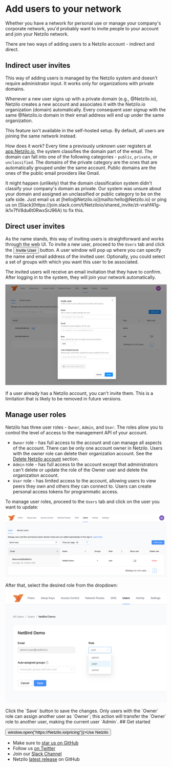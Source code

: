 
# Add users to your network

Whether you have a network for personal use or manage your company's corporate network, you'd probably want to invite
people to your account and join your Netzilo network.

There are two ways of adding users to a Netzilo account - indirect and direct.

## Indirect user invites
This way of adding users is managed by the Netzilo system and doesn't require administrator input.
It works only for organizations with private domains.

Whenever a new user signs up with a private domain (e.g., @Netzilo.io),
Netzilo creates a new account and associates it with the Netzilo.io organization (domain) automatically.
Every consequent user signup with the same @Netzilo.io domain in their email address will end up under the same organization.

<Note>
    This feature isn't available in the self-hosted setup. By default, all users are joining the same network instead.
</Note>

How does it work? Every time a previously unknown user registers at [app.Netzilo.io](https://app.Netzilo.io/),
the system classifies the domain part of the email.
The domain can fall into one of the following categories - `public`, `private`, or `unclassified`.
The domains of the private category are the ones that are automatically grouped under the same account.
Public domains are the ones of the public email providers like Gmail.

<Note>
    It might happen (unlikely) that the domain classification system didn't classify your company's domain as private.
    Our system was unsure about your domain and assigned an unclassified or public category to be on the safe side.
    Just email us at [hello@Netzilo.io](mailto:hello@Netzilo.io) or ping us on [Slack](https://join.slack.com/t/Netziloio/shared_invite/zt-vrahf41g-ik1v7fV8du6t0RwxSrJ96A) to fix this.
</Note>

## Direct user invites
As the name stands, this way of inviting users is straightforward and works through the web UI.
To invite a new user, proceed to the `Users` tab and click the <button name="button" className="button-6">Invite User</button> button.
A user window will pop up where you can specify the name and email address of the invited user. Optionally, you could select a set of groups with which you want this user to be associated.

The invited users will receive an email invitation that they have to confirm.
After logging in to the system, they will join your network automatically.

<p>
    <img src="/docs-static/img/how-to-guides/user-invites.png" alt="high-level-dia" className="imagewrapper"/>
</p>

<Note>
    If a user already has a Netzilo account, you can't invite them.
    This is a limitation that is likely to be removed in future versions.
</Note>

## Manage user roles
Netzilo has three user roles - `Owner`, `Admin`, and `User`. The roles allow you to control the level of access to the management API of your account.

- `Owner` role - has full access to the account and can manage all aspects of the account. There can be only one account owner in Netzilo. Users with the owner role can delete their organization account. See the [Delete Netzilo account](/how-to/delete-account) section.
- `Admin` role - has full access to the account except that administrators can't delete or update the role of the Owner user and delete the organization account.
- `User` role - has limited access to the account, allowing users to view peers they own and others they can connect to. Users can create personal access tokens for programmatic access.

To manage user roles, proceed to the `Users` tab and click on the user you want to update:
<p>
  <img src="/docs-static/img/how-to-guides/user-tab-list.png" alt="high-level-dia" className="imagewrapper"/>
</p>
After that, select the desired role from the dropdown:
<p>
  <img src="/docs-static/img/how-to-guides/user-update-role.png" alt="high-level-dia" className="imagewrapper"/>
</p>
Click the `Save` button to save the changes.
<Note>
    Only users with the `Owner` role can assign another user as `Owner`; this action will transfer the `Owner` role to another user, making the current user `Admin`.
</Note>
## Get started
<p float="center" >
    <Button name="button" className="button-5" onClick={() => window.open("https://Netzilo.io/pricing")}>Use Netzilo</Button>
</p>

- Make sure to [star us on GitHub](https://github.com/Netziloio/Netzilo)
- Follow us [on Twitter](https://twitter.com/Netzilo)
- Join our [Slack Channel](https://join.slack.com/t/Netziloio/shared_invite/zt-vrahf41g-ik1v7fV8du6t0RwxSrJ96A)
- Netzilo [latest release](https://github.com/Netziloio/Netzilo/releases) on GitHub
